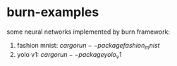 # burn-examples
some neural networks implemented by burn framework:

1. fashion mnist: $cargo run --package fashion_mnist$
2. yolo v1: $cargo run --package yolo_v1$
